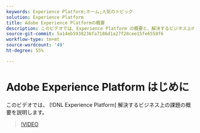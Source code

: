 ```yaml
---
keywords: Experience Platform;ホーム;人気のトピック
solution: Experience Platform
title: Adobe Experience Platformの概要
description: このビデオでは、Experience Platform の概要と、解決するビジネス上の課題の概要を簡単に説明します。
source-git-commit: 5a14eb5938236fa7186d1a27f28cee15fe6558f6
workflow-type: tm+mt
source-wordcount: '49'
ht-degree: 55%

---
```



# Adobe Experience Platform はじめに

このビデオでは、 [!DNL Experience Platform] 解決するビジネス上の課題の概要を説明します。

>[!VIDEO](https://video.tv.adobe.com/v/32797?quality=12&learn=on)